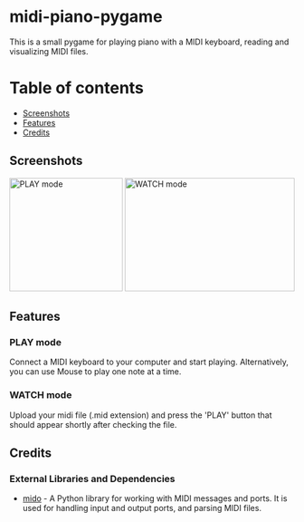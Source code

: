 # midi-piano-pygame

This is a small pygame for playing piano with a MIDI keyboard, reading and visualizing MIDI files.

# Table of contents
* [Screenshots](#screenshots)
* [Features](#features)
* [Credits](#credits)

## Screenshots
<img src="https://github.com/uU-Uuu/midi-piano-pygame/assets/150825649/05bc6d90-3017-45de-aedb-55bce884d44e" alt="PLAY mode" width="200" height="200">

<img src="https://github.com/uU-Uuu/midi-piano-pygame/assets/150825649/3c471834-c502-4b31-a6f1-bbd244081110" alt="WATCH mode" width="300" height="200">



## Features

  ### PLAY mode

Connect a MIDI keyboard to your computer and start playing. 
Alternatively, you can use Mouse to play one note at a time.

  ### WATCH mode

Upload your midi file (.mid extension) and press the 'PLAY' button
that should appear shortly after checking the file.

## Credits

  ### External Libraries and Dependencies
- [mido](https://github.com/mido/mido) - A Python library for working with MIDI messages and ports. It is used for handling input and output ports, and parsing MIDI files.
